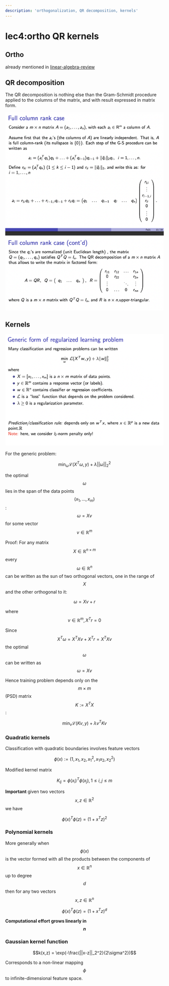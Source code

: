 ```yaml
---
description: 'orthogonalization, QR decomposition, kernels'
---
```


# lec4:ortho QR kernels

## Ortho
already mentioned in [linear-algebra-review](linear-algebra-review.md#5-orthogonalization-the-gram-schmidt-procedure)

## QR decomposition
The QR decomposition is nothing else than the Gram-Schmidt procedure applied to the columns of the matrix, and with result expressed in matrix form.

![fig1](images/eecs127lec4fig1.png)

## Kernels

![fig2](images/eecs127lec4fig2.png)

For the generic problem:

$$\min_{\omega} \mathcal{L}(X^T \omega, y) + \lambda ||\omega||_2^2$$

the optimal $$\omega$$ lies in the span of the data points $$(x_1, \dots, x_m)$$ :
$$\omega = Xv$$
for some vector $$v \in \mathbb{R}^m$$

Proof:
For any matrix $$X \in \mathbb{R}^{n \times m}$$ every $$\omega \in \mathbb{R}^n$$ can be written as the sun of two orthogonal vectors, one in the range of $$X$$ and the other orthogonal to it:

$$\omega = Xv + r$$

where $$v \in \mathbb{R}^m, X^T r = 0$$

Since $$X^T \omega = X^T Xv + X^Tr = X^T Xv$$ the optimal $$\omega$$ can be written as $$\omega = Xv$$

Hence training problem depends only on the $$m \times m$$(PSD) matrix $$K := X^T X$$:

$$\min_{v} \mathcal{L}(Kv,y)+\lambda v^T K v$$


### Quadratic kernels

Classification with quadratic boundaries involves feature vectors

$$\phi(x) := (1, x_1, x_2, x_1^2, x_1x_2,x_2^2) $$

Modified kernel matrix

$$K_{ij} = \phi(x_i)^T \phi(x_j), 1\leq i, j\leq m$$

**Important** given two vectors $$x,z \in \mathbb{R}^2$$ we have

$$\phi(x)^T\phi(z)=(1+x^Tz)^2$$

### Polynomial kernels

More generally when $$\phi(x)$$ is the vector formed with all the products between the components of $$x \in \mathbb{R}^n$$ up to degree $$d$$ then for any two vectors $$x, z \in \mathbb{R}^n$$

$$\phi(x)^T \phi(z) = (1+x^T z)^d$$

**Computational effort grows linearly in $$n$$**

### Gaussian kernel function

$$k(x,z) = \exp(-\frac{||x-z||_2^2}{2\sigma^2})$$

Corresponds to a non-linear mapping $$\phi$$ to infinite-dimensional feature space.